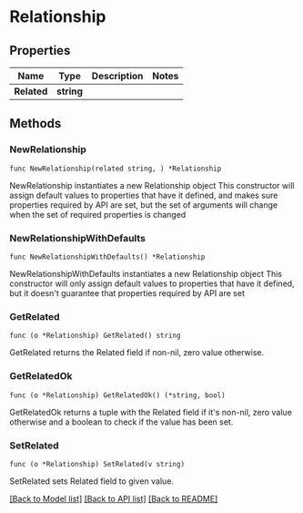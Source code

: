 # Relationship

## Properties

Name | Type | Description | Notes
------------ | ------------- | ------------- | -------------
**Related** | **string** |  | 

## Methods

### NewRelationship

`func NewRelationship(related string, ) *Relationship`

NewRelationship instantiates a new Relationship object
This constructor will assign default values to properties that have it defined,
and makes sure properties required by API are set, but the set of arguments
will change when the set of required properties is changed

### NewRelationshipWithDefaults

`func NewRelationshipWithDefaults() *Relationship`

NewRelationshipWithDefaults instantiates a new Relationship object
This constructor will only assign default values to properties that have it defined,
but it doesn't guarantee that properties required by API are set

### GetRelated

`func (o *Relationship) GetRelated() string`

GetRelated returns the Related field if non-nil, zero value otherwise.

### GetRelatedOk

`func (o *Relationship) GetRelatedOk() (*string, bool)`

GetRelatedOk returns a tuple with the Related field if it's non-nil, zero value otherwise
and a boolean to check if the value has been set.

### SetRelated

`func (o *Relationship) SetRelated(v string)`

SetRelated sets Related field to given value.



[[Back to Model list]](../README.md#documentation-for-models) [[Back to API list]](../README.md#documentation-for-api-endpoints) [[Back to README]](../README.md)


